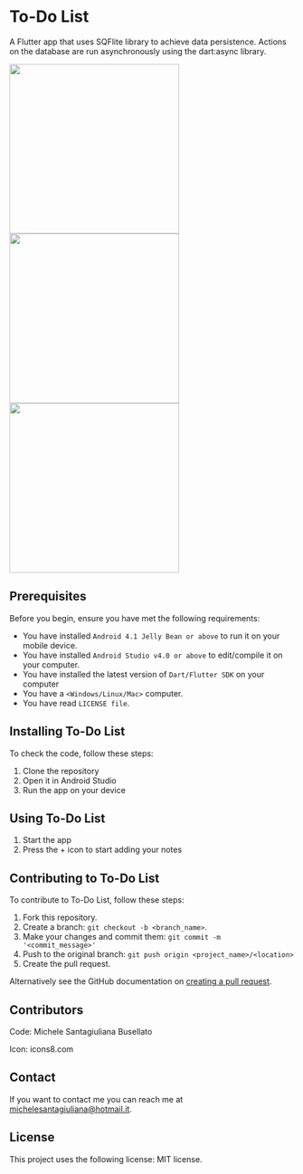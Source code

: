 # To-Do List

A Flutter app that uses SQFlite library to achieve data persistence.
Actions on the database are run asynchronously using the dart:async library.

<p float="left">
<img src="https://user-images.githubusercontent.com/21276996/90427864-0bd16580-e0bb-11ea-9e2a-57415d707e1a.jpg" width="300" />
<img src="https://user-images.githubusercontent.com/21276996/90427884-12f87380-e0bb-11ea-8661-1f4011b9e859.jpg" width="300" />
<img src="https://user-images.githubusercontent.com/21276996/90427886-14c23700-e0bb-11ea-89a1-82f873f7192b.jpg" width="300" />
</p>

## Prerequisites

Before you begin, ensure you have met the following requirements:
* You have installed `Android 4.1 Jelly Bean or above` to run it on your mobile device.
* You have installed `Android Studio v4.0 or above` to edit/compile it on your computer.
* You have installed the latest version of `Dart/Flutter SDK` on your computer
* You have a `<Windows/Linux/Mac>` computer.
* You have read `LICENSE file`.

## Installing To-Do List

To check the code, follow these steps:
1. Clone the repository
2. Open it in Android Studio
3. Run the app on your device

## Using To-Do List

1. Start the app
2. Press the + icon to start adding your notes

## Contributing to To-Do List

To contribute to To-Do List, follow these steps:
1. Fork this repository.
2. Create a branch: `git checkout -b <branch_name>`.
3. Make your changes and commit them: `git commit -m '<commit_message>'`
4. Push to the original branch: `git push origin <project_name>/<location>`
5. Create the pull request.

Alternatively see the GitHub documentation on [creating a pull request](https://help.github.com/en/github/collaborating-with-issues-and-pull-requests/creating-a-pull-request).

## Contributors

Code:
Michele Santagiuliana Busellato

Icon:
icons8.com


## Contact

If you want to contact me you can reach me at <michelesantagiuliana@hotmail.it>.

## License

This project uses the following license: MIT license.
